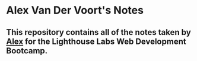 # Alex Van Der Voort's Notes
## This repository contains all of the notes taken by [Alex](https://github.com/bigbadaI/Readme) for the Lighthouse Labs Web Development Bootcamp.